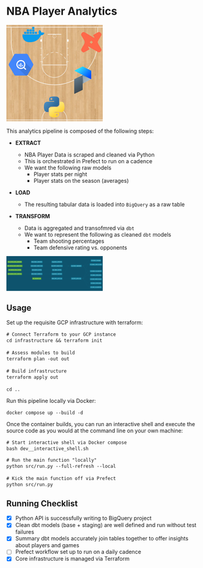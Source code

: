 # NBA Player Analytics

<img src=".local/nba_dbt.png" width=50%>

This analytics pipeline is composed of the following steps:

* **EXTRACT**
  * NBA Player Data is scraped and cleaned via Python
  * This is orchestrated in Prefect to run on a cadence
  * We want the following raw models
    * Player stats per night
    * Player stats on the season (averages)
  
* **LOAD**
  * The resulting tabular data is loaded into `BigQuery` as a raw table
  
* **TRANSFORM**
  * Data is aggregated and transofmred via `dbt`
  * We want to represent the following as cleaned `dbt` models
    * Team shooting percentages
    * Team defensive rating vs. opponents

<img src=".local/DAG.png" width=50%>

## Usage

Set up the requisite GCP infrastructure with terraform:

```
# Connect Terraform to your GCP instance
cd infrastructure && terraform init

# Assess modules to build
terraform plan -out out

# Build infrastructure
terraform apply out

cd ..
```

Run this pipeline locally via Docker:

```
docker compose up --build -d
```

Once the container builds, you can run an interactive shell and execute the source code as you would at the command line on your own machine:

```
# Start interactive shell via Docker compose
bash dev__interactive_shell.sh
```

```
# Run the main function "locally"
python src/run.py --full-refresh --local

# Kick the main function off via Prefect
python src/run.py
```

## Running Checklist
- [x] Python API is successfully writing to BigQuery project 
- [x] Clean dbt models (base + staging) are well defined and run without test failures
- [x] Summary dbt models accurately join tables together to offer insights about players and games
- [ ] Prefect workflow set up to run on a daily cadence
- [x] Core infrastructure is managed via Terraform
